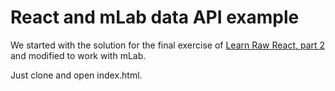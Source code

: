 # React and mLab data API example

We started with the solution for the final exercise of [Learn Raw React, part 2](http://jamesknelson.com/learn-raw-react-ridiculously-simple-forms/) and modified to work with mLab.

Just clone and open index.html.
